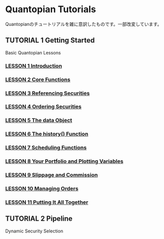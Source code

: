# Quantopian Tutorials
Quantopianのチュートリアルを雑に意訳したものです。一部改変しています。

## TUTORIAL 1 Getting Started
Basic Quantopian Lessons

### [LESSON 1 Introduction](./TUTORIAL1/LESSON1_2.md)
### [LESSON 2 Core Functions](./TUTORIAL1/LESSON1_2.md)
### [LESSON 3 Referencing Securities](./TUTORIAL1/LESSON3.md)
### [LESSON 4 Ordering Securities](./TUTORIAL1/LESSON4.md)
### [LESSON 5 The data Object](./TUTORIAL1/LESSON5.md)
### [LESSON 6 The history() Function](./TUTORIAL1/LESSON6.md)
### [LESSON 7 Scheduling Functions](./TUTORIAL1/LESSON7.md)
### [LESSON 8 Your Portfolio and Plotting Variables](./TUTORIAL1/LESSON8.md)
### [LESSON 9 Slippage and Commission](./TUTORIAL1/LESSON9.md)
### [LESSON 10 Managing Orders](./TUTORIAL1/LESSON10.md)
### [LESSON 11 Putting It All Together](./TUTORIAL1/LESSON11.md)

## TUTORIAL 2 Pipeline
Dynamic Security Selection
